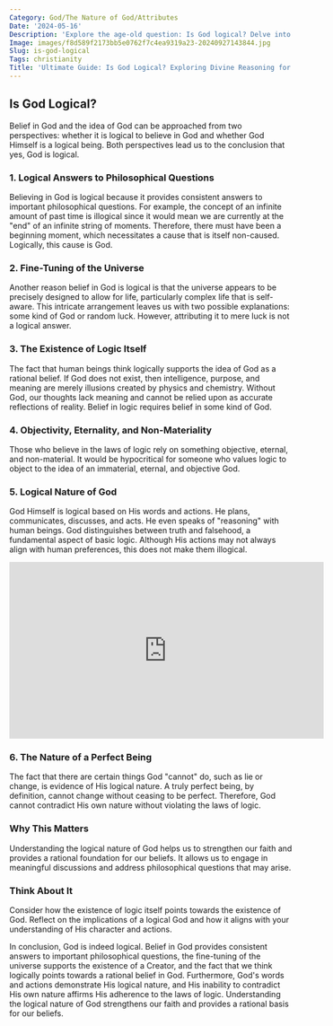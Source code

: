 ```yaml
---
Category: God/The Nature of God/Attributes
Date: '2024-05-16'
Description: 'Explore the age-old question: Is God logical? Delve into the philosophical arguments and perspectives that contemplate the rationality of divine existence.'
Image: images/f8d589f2173bb5e0762f7c4ea9319a23-20240927143844.jpg
Slug: is-god-logical
Tags: christianity
Title: 'Ultimate Guide: Is God Logical? Exploring Divine Reasoning for Christian Believers'
---
```


## Is God Logical?

Belief in God and the idea of God can be approached from two perspectives: whether it is logical to believe in God and whether God Himself is a logical being. Both perspectives lead us to the conclusion that yes, God is logical.

### 1. Logical Answers to Philosophical Questions

Believing in God is logical because it provides consistent answers to important philosophical questions. For example, the concept of an infinite amount of past time is illogical since it would mean we are currently at the "end" of an infinite string of moments. Therefore, there must have been a beginning moment, which necessitates a cause that is itself non-caused. Logically, this cause is God.

### 2. Fine-Tuning of the Universe

Another reason belief in God is logical is that the universe appears to be precisely designed to allow for life, particularly complex life that is self-aware. This intricate arrangement leaves us with two possible explanations: some kind of God or random luck. However, attributing it to mere luck is not a logical answer.

### 3. The Existence of Logic Itself

The fact that human beings think logically supports the idea of God as a rational belief. If God does not exist, then intelligence, purpose, and meaning are merely illusions created by physics and chemistry. Without God, our thoughts lack meaning and cannot be relied upon as accurate reflections of reality. Belief in logic requires belief in some kind of God.

### 4. Objectivity, Eternality, and Non-Materiality

Those who believe in the laws of logic rely on something objective, eternal, and non-material. It would be hypocritical for someone who values logic to object to the idea of an immaterial, eternal, and objective God.

### 5. Logical Nature of God

God Himself is logical based on His words and actions. He plans, communicates, discusses, and acts. He even speaks of "reasoning" with human beings. God distinguishes between truth and falsehood, a fundamental aspect of basic logic. Although His actions may not always align with human preferences, this does not make them illogical.


<iframe width="560" height="315" src="https://www.youtube.com/embed/eINsKdc7K-k" frameborder="0" allow="autoplay; encrypted-media" allowfullscreen></iframe>


### 6. The Nature of a Perfect Being

The fact that there are certain things God "cannot" do, such as lie or change, is evidence of His logical nature. A truly perfect being, by definition, cannot change without ceasing to be perfect. Therefore, God cannot contradict His own nature without violating the laws of logic.

### Why This Matters

Understanding the logical nature of God helps us to strengthen our faith and provides a rational foundation for our beliefs. It allows us to engage in meaningful discussions and address philosophical questions that may arise.

### Think About It

Consider how the existence of logic itself points towards the existence of God. Reflect on the implications of a logical God and how it aligns with your understanding of His character and actions.

In conclusion, God is indeed logical. Belief in God provides consistent answers to important philosophical questions, the fine-tuning of the universe supports the existence of a Creator, and the fact that we think logically points towards a rational belief in God. Furthermore, God's words and actions demonstrate His logical nature, and His inability to contradict His own nature affirms His adherence to the laws of logic. Understanding the logical nature of God strengthens our faith and provides a rational basis for our beliefs.